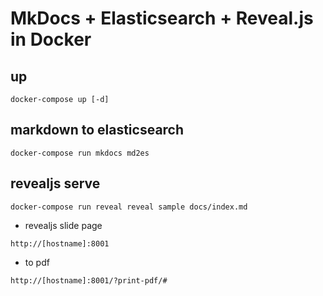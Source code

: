 # MkDocs + Elasticsearch + Reveal.js in Docker

## up

```
docker-compose up [-d]
```

## markdown to elasticsearch

```
docker-compose run mkdocs md2es
```

## revealjs serve

```
docker-compose run reveal reveal sample docs/index.md
```

- revealjs slide page

`http://[hostname]:8001`

- to pdf

`http://[hostname]:8001/?print-pdf/#`

